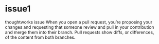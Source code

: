 # issue1
thoughtworks issue
When you open a pull request, you’re proposing your changes and requesting that someone review and pull in your contribution and merge them into their branch. Pull requests show diffs, or differences, of the content from both branches. 
